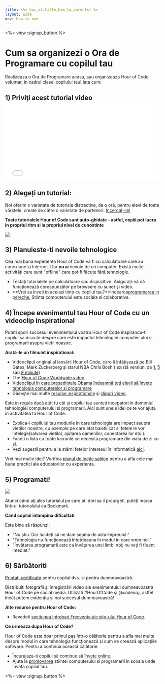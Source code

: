```yaml
---
title: <%= hoc_s(:title_how_to_parents) %>
layout: wide
nav: how_to_nav
---
```

<%= view :signup_button %>

# Cum sa organizezi o Ora de Programare cu copilul tau

Realizeaza o Ora de Programare acasa, sau organizeaza Hour of Code voluntar, in cadrul clasei copilului tau! Iata cum:

## 1) Priviți acest tutorial video <iframe width="500" height="255" src="//www.youtube.com/embed/SrnvvWDm73k" frameborder="0" allowfullscreen mark="crwd-mark"></iframe> 

## 2) Alegeți un tutorial:

Noi oferim o varietate de tutoriale distractive, de o oră, pentru elevi de toate vârstele, create de către o varietate de parteneri. [Încercați-le!](<%= resolve_url('/learn') %>)

**Toate tutorialele Hour of Code sunt auto-ghidate - astfel, copiii pot lucra in propriul ritm si la propriul nivel de cunostinte**

[![](/images/fit-700/tutorials.png)](<%= resolve_url('/learn') %>)

## 3) Planuieste-ti nevoile tehnologice

Cea mai buna experienta Hour of Code va fi cu calculatoare care au conexiune la Internet. Dar **nu ai** nevoie de un computer. Există multe activităţi care sunt "offline" care pot fi făcute fără tehnologie.

- Testați tutorialele pe calculatoare sau dispozitive. Asigurați-vă că funcționează corespunzător pe browsere cu sunet și video.
- **Vrei sa inveti in acelasi timp cu copilul tau?**Incearca[programarea in pereche.](http://www.ncwit.org/resources/pair-programming-box-power-collaborative-learning) Stiinta computerului este sociala si colaborativa.

## 4) Începe evenimentul tau Hour of Code cu un videoclip inspirational

Puteti spori succesul evenimentului vostru Hour of Code inspirandu-ti copilul sa discute despre care este impactul tehnologiei computer-ului si programarii asupra vietii noastre.

**Arată-le un filmulet inspirational:**

- Videoclipul original al lansării Hour of Code, care îi înfățișează pe Bill Gates, Mark Zuckerberg și starul NBA Chris Bosh ( există versiuni de [1](https://www.youtube.com/watch?v=qYZF6oIZtfc), [5](https://www.youtube.com/watch?v=nKIu9yen5nc) sau [9 minute](https://www.youtube.com/watch?v=dU1xS07N-FA))
- The [Hour of Code Worldwide video](https://www.youtube.com/watch?v=KsOIlDT145A)
- [Videoclipul în care președintele Obama îndeamnă toți elevii să învețe tehnologia computerelor și programare](https://www.youtube.com/watch?v=6XvmhE1J9PY)
- Găseşte mai multe [resurse inspirationale](<%= resolve_url('https://code.org/inspire') %>) şi [clipuri video](https://www.youtube.com/playlist?list=PLzdnOPI1iJNfpD8i4Sx7U0y2MccnrNZuP).

Este in regula dacă atât tu cât şi copilul tau sunteti incepatori in domeniul tehnologiei computerului si programarii. Aici sunt unele idei ce te vor ajuta in activitatea ta Hour of Code:

- Explica-i copilului tau modurile in care tehnologia are impact asupra vietilor noastre, cu exemple pe care atat baietii cat si fetele le vor intelege(salvarea vietilor, ajutarea oamenilor, conectarea lor etc.).
- Faceti o lista cu toate lucrurile ce necesita programare din viata de zi cu zi.
- Vezi sugestii pentru a le stârni fetelor interesul în informatică [aici](<%= resolve_url('https://code.org/girls') %>).

Vrei mai multe idei? Verifica [planul de lecţie şablon](/files/AfterschoolEducatorLessonPlanOutline.docx) pentru a afla cele mai bune practici ale educatorilor cu experienta.

## 5) Programati!

<img src="/images/fit-700/tutorial-short-link.png" />

Atunci când aţi ales tutorialul pe care ati dori sa il prcurgeti, puteţi marca link-ul tutorialului ca Bookmark.

**Cand copilul intampina dificultati**

Este bine să răspunzi:

- "Nu ştiu. Dar haideţi să ne dam seama de asta împreună."
- "Tehnologia nu funcţionează întotdeauna în modul în care vrem noi."
- "Învăţarea programarii este ca învăţarea unei limbi noi; nu veţi fi fluent imediat."

## 6) Sărbătoriti

[Printați certificate](<%= resolve_url('https://code.org/certificates') %>) pentru copilul dvs. si pentru dumneavoastră.

Distribuiti fotografii şi înregistrări video ale evenimentului dumneavoastra Hour of Code pe social media. Utilizati #HourOfCode şi @codeorg, astfel încât putem evidenţia si noi succesul dumneavoastră!

**Alte resurse pentru Hour of Code:**

- Revedeti [ sectiunea Intrebari Frecvente ale site-ului Hour of Code](https://support.code.org/hc/en-us/categories/200147083-Hour-of-Code).

**Ce urmeaza dupa Hour of Code?**

Hour of Code este doar primul pas într-o călătorie pentru a afla mai multe despre modul în care tehnologia funcționează şi cum se creează aplicațiile software. Pentru a continua această călătorie:

- Încurajaza-ti copilul să continue să [înveţe online](<%= resolve_url('https://code.org/learn/beyond') %>).
- Ajuta la [promovarea](<%= resolve_url('/promote') %>) stiintei computerului si programarii in scoala unde invata copilul tau.

<%= view :signup_button %>